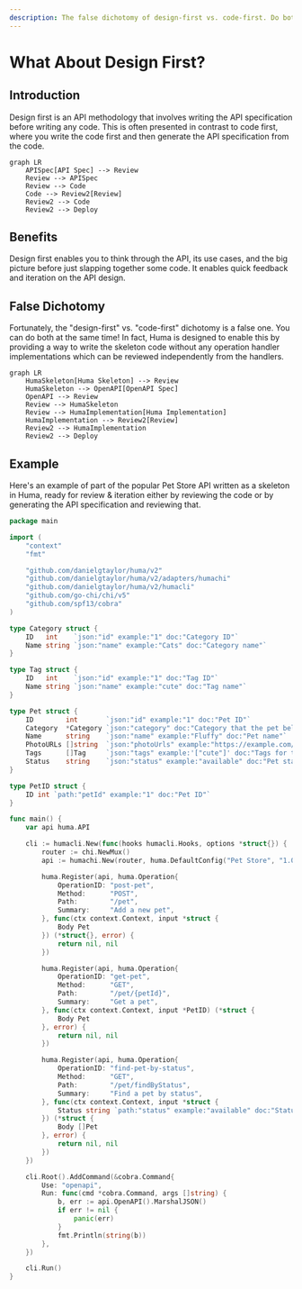 ```yaml
---
description: The false dichotomy of design-first vs. code-first. Do both!
---
```


# What About Design First?

## Introduction

Design first is an API methodology that involves writing the API specification before writing any code. This is often presented in contrast to code first, where you write the code first and then generate the API specification from the code.

```mermaid
graph LR
	APISpec[API Spec] --> Review
	Review --> APISpec
	Review --> Code
	Code --> Review2[Review]
	Review2 --> Code
	Review2 --> Deploy
```

## Benefits

Design first enables you to think through the API, its use cases, and the big picture before just slapping together some code. It enables quick feedback and iteration on the API design.

## False Dichotomy

Fortunately, the "design-first" vs. "code-first" dichotomy is a false one. You can do both at the same time! In fact, Huma is designed to enable this by providing a way to write the skeleton code without any operation handler implementations which can be reviewed independently from the handlers.

```mermaid
graph LR
	HumaSkeleton[Huma Skeleton] --> Review
	HumaSkeleton --> OpenAPI[OpenAPI Spec]
	OpenAPI --> Review
	Review --> HumaSkeleton
	Review --> HumaImplementation[Huma Implementation]
	HumaImplementation --> Review2[Review]
	Review2 --> HumaImplementation
	Review2 --> Deploy
```

## Example

Here's an example of part of the popular Pet Store API written as a skeleton in Huma, ready for review & iteration either by reviewing the code or by generating the API specification and reviewing that.

```go title="main.go"
package main

import (
	"context"
	"fmt"

	"github.com/danielgtaylor/huma/v2"
	"github.com/danielgtaylor/huma/v2/adapters/humachi"
	"github.com/danielgtaylor/huma/v2/humacli"
	"github.com/go-chi/chi/v5"
	"github.com/spf13/cobra"
)

type Category struct {
	ID   int    `json:"id" example:"1" doc:"Category ID"`
	Name string `json:"name" example:"Cats" doc:"Category name"`
}

type Tag struct {
	ID   int    `json:"id" example:"1" doc:"Tag ID"`
	Name string `json:"name" example:"cute" doc:"Tag name"`
}

type Pet struct {
	ID        int       `json:"id" example:"1" doc:"Pet ID"`
	Category  *Category `json:"category" doc:"Category that the pet belongs to"`
	Name      string    `json:"name" example:"Fluffy" doc:"Pet name"`
	PhotoURLs []string  `json:"photoUrls" example:"https://example.com/fluffy.jpg" doc:"Photo URLs for the pet"`
	Tags      []Tag     `json:"tags" example:'["cute"]' doc:"Tags for the pet"`
	Status    string    `json:"status" example:"available" doc:"Pet status" enum:"available,pending,sold"`
}

type PetID struct {
	ID int `path:"petId" example:"1" doc:"Pet ID"`
}

func main() {
	var api huma.API

	cli := humacli.New(func(hooks humacli.Hooks, options *struct{}) {
		router := chi.NewMux()
		api := humachi.New(router, huma.DefaultConfig("Pet Store", "1.0.0"))

		huma.Register(api, huma.Operation{
			OperationID: "post-pet",
			Method:      "POST",
			Path:        "/pet",
			Summary:     "Add a new pet",
		}, func(ctx context.Context, input *struct {
			Body Pet
		}) (*struct{}, error) {
			return nil, nil
		})

		huma.Register(api, huma.Operation{
			OperationID: "get-pet",
			Method:      "GET",
			Path:        "/pet/{petId}",
			Summary:     "Get a pet",
		}, func(ctx context.Context, input *PetID) (*struct {
			Body Pet
		}, error) {
			return nil, nil
		})

		huma.Register(api, huma.Operation{
			OperationID: "find-pet-by-status",
			Method:      "GET",
			Path:        "/pet/findByStatus",
			Summary:     "Find a pet by status",
		}, func(ctx context.Context, input *struct {
			Status string `path:"status" example:"available" doc:"Status to filter by" enum:"available,pending,sold"`
		}) (*struct {
			Body []Pet
		}, error) {
			return nil, nil
		})
	})

	cli.Root().AddCommand(&cobra.Command{
		Use: "openapi",
		Run: func(cmd *cobra.Command, args []string) {
			b, err := api.OpenAPI().MarshalJSON()
			if err != nil {
				panic(err)
			}
			fmt.Println(string(b))
		},
	})

	cli.Run()
}
```
